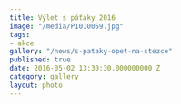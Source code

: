 ```yaml
---
title: Výlet s páťáky 2016
image: "/media/P1010059.jpg"
tags:
- akce
gallery: "/news/s-pataky-opet-na-stezce"
published: true
date: 2016-05-02 13:30:30.000000000 Z
category: gallery
layout: photo
---
```

